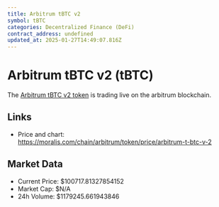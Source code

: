 ```yaml
---
title: Arbitrum tBTC v2
symbol: tBTC
categories: Decentralized Finance (DeFi)
contract_address: undefined
updated_at: 2025-01-27T14:49:07.816Z
---
```


# Arbitrum tBTC v2 (tBTC)
The [Arbitrum tBTC v2 token](https://moralis.com/chain/arbitrum/token/price/arbitrum-t-btc-v-2) is trading live on the arbitrum blockchain.

## Links
- Price and chart: https://moralis.com/chain/arbitrum/token/price/arbitrum-t-btc-v-2

## Market Data
- Current Price: $100717.81327854152
- Market Cap: $N/A
- 24h Volume: $1179245.661943846
